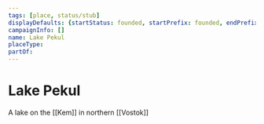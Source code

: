 ```yaml
---
tags: [place, status/stub]
displayDefaults: {startStatus: founded, startPrefix: founded, endPrefix: destroyed, endStatus: destroyed}
campaignInfo: []
name: Lake Pekul
placeType:
partOf:
---
```


# Lake Pekul
A lake on the [[Kem]] in northern [[Vostok]]